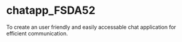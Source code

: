 # chatapp_FSDA52
To create an user friendly and easily accessable chat application for efficient communication.
